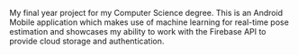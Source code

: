 My final year project for my Computer Science degree. This is an Android Mobile application which makes use of machine learning for real-time pose estimation and showcases my ability to work with the Firebase API to provide cloud storage and authentication.
